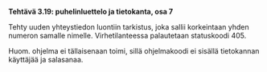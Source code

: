 **Tehtävä 3.19: puhelinluettelo ja tietokanta, osa 7**

Tehty uuden yhteystiedon luontiin tarkistus, joka sallii korkeintaan yhden numeron samalle nimelle. Virhetilanteessa palautetaan statuskoodi 405.

Huom. ohjelma ei tällaisenaan toimi, sillä ohjelmakoodi ei sisällä tietokannan käyttäjää ja salasanaa.
